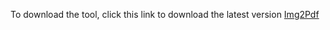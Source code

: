 To download the tool, click this link to download the latest version [Img2Pdf](https://github.com/codey07/Img2Pdf/releases/download/Img2PDFv1.0/Img2PDF.exe)
